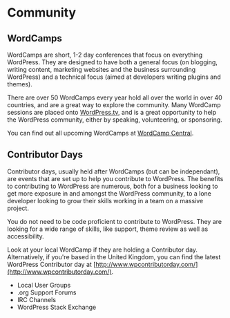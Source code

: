 # Community

## WordCamps

WordCamps are short, 1-2 day conferences that focus on everything WordPress. They are designed to have both a general focus (on blogging, writing content, marketing websites and the business surrounding WordPress) and a technical focus (aimed at developers writing plugins and themes). 

There are over 50 WordCamps every year hold all over the world in over 40 countries, and are a great way to explore the community. Many WordCamp sessions are placed onto [WordPress.tv](http://wordpress.tv/), and is a great opportunity to help the WordPress community, either by speaking, volunteering, or sponsoring.

You can find out all upcoming WordCamps at [WordCamp Central](http://central.wordcamp.org/).

## Contributor Days

Contributor days, usually held after WordCamps (but can be independant), are events that are set up to help you contribute to WordPress. The benefits to contributing to WordPress are numerous, both for a business looking to get more exposure in and amongst the WordPress community, to a lone developer looking to grow their skills working in a team on a massive project.

You do not need to be code proficient to contribute to WordPress. They are looking for a wide range of skills, like support, theme review as well as accessibility.

Look at your local WordCamp if they are holding a Contributor day. Alternatively, if you're based in the United Kingdom, you can find the latest WordPress Contributor day at [http://www.wpcontributorday.com/](http://www.wpcontributorday.com/).

 - Local User Groups
 - .org Support Forums
 - IRC Channels
 - WordPress Stack Exchange
